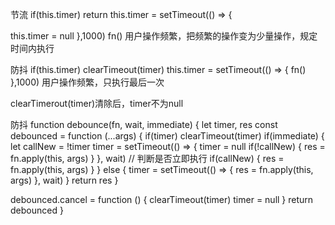 节流
if(this.timer) return
this.timer = setTimeout(() => {

<!-- this.timer = null -->

this.timer = null
},1000)
fn()
用户操作频繁，把频繁的操作变为少量操作，规定时间内执行


防抖
if(this.timer) clearTimeout(timer)
this.timer = setTimeout(() => {
fn()
},1000)
用户操作频繁，只执行最后一次

clearTimerout(timer)清除后，timer不为null

防抖
function debounce(fn, wait, immediate) {
  let timer, res
  const debounced = function (...args) {
    if(timer) clearTimeout(timer)
    if(immediate) {
      let callNew = !timer
      timer = setTimeout(() => {
        timer = null
        if(!callNew) {
        res = fn.apply(this, args)
        }
      }, wait)
      // 判断是否立即执行
      if(callNew) {
        res = fn.apply(this, args)
      } 
    } else {
      timer = setTimeout(() => {
        res = fn.apply(this, args)
      }, wait)
    }
    return res
  }

  debounced.cancel = function () {
    clearTimeout(timer)
    timer = null
  }
  return debounced
}